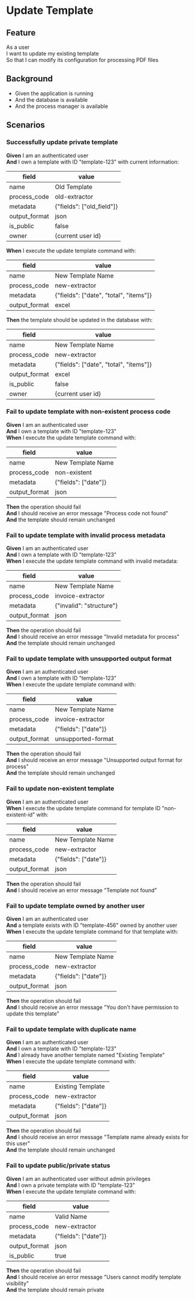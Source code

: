 # Update Template

## Feature

As a user  
I want to update my existing template  
So that I can modify its configuration for processing PDF files

## Background

- Given the application is running
- And the database is available
- And the process manager is available

## Scenarios

### Successfully update private template

**Given** I am an authenticated user  
**And** I own a template with ID "template-123" with current information:

| field         | value                     |
| ------------- | ------------------------- |
| name          | Old Template              |
| process_code  | old-extractor             |
| metadata      | {"fields": ["old_field"]} |
| output_format | json                      |
| is_public     | false                     |
| owner         | {current user id}         |

**When** I execute the update template command with:

| field         | value                                  |
| ------------- | -------------------------------------- |
| name          | New Template Name                      |
| process_code  | new-extractor                          |
| metadata      | {"fields": ["date", "total", "items"]} |
| output_format | excel                                  |

**Then** the template should be updated in the database with:

| field         | value                                  |
| ------------- | -------------------------------------- |
| name          | New Template Name                      |
| process_code  | new-extractor                          |
| metadata      | {"fields": ["date", "total", "items"]} |
| output_format | excel                                  |
| is_public     | false                                  |
| owner         | {current user id}                      |

### Fail to update template with non-existent process code

**Given** I am an authenticated user  
**And** I own a template with ID "template-123"  
**When** I execute the update template command with:

| field         | value                |
| ------------- | -------------------- |
| name          | New Template Name    |
| process_code  | non-existent         |
| metadata      | {"fields": ["date"]} |
| output_format | json                 |

**Then** the operation should fail  
**And** I should receive an error message "Process code not found"  
**And** the template should remain unchanged

### Fail to update template with invalid process metadata

**Given** I am an authenticated user  
**And** I own a template with ID "template-123"  
**When** I execute the update template command with invalid metadata:

| field         | value                    |
| ------------- | ------------------------ |
| name          | New Template Name        |
| process_code  | invoice-extractor        |
| metadata      | {"invalid": "structure"} |
| output_format | json                     |

**Then** the operation should fail  
**And** I should receive an error message "Invalid metadata for process"  
**And** the template should remain unchanged

### Fail to update template with unsupported output format

**Given** I am an authenticated user  
**And** I own a template with ID "template-123"  
**When** I execute the update template command with:

| field         | value                |
| ------------- | -------------------- |
| name          | New Template Name    |
| process_code  | invoice-extractor    |
| metadata      | {"fields": ["date"]} |
| output_format | unsupported-format   |

**Then** the operation should fail  
**And** I should receive an error message "Unsupported output format for process"  
**And** the template should remain unchanged

### Fail to update non-existent template

**Given** I am an authenticated user  
**When** I execute the update template command for template ID "non-existent-id" with:

| field         | value                |
| ------------- | -------------------- |
| name          | New Template Name    |
| process_code  | new-extractor        |
| metadata      | {"fields": ["date"]} |
| output_format | json                 |

**Then** the operation should fail  
**And** I should receive an error message "Template not found"

### Fail to update template owned by another user

**Given** I am an authenticated user  
**And** a template exists with ID "template-456" owned by another user  
**When** I execute the update template command for that template with:

| field         | value                |
| ------------- | -------------------- |
| name          | New Template Name    |
| process_code  | new-extractor        |
| metadata      | {"fields": ["date"]} |
| output_format | json                 |

**Then** the operation should fail  
**And** I should receive an error message "You don't have permission to update this template"

### Fail to update template with duplicate name

**Given** I am an authenticated user  
**And** I own a template with ID "template-123"  
**And** I already have another template named "Existing Template"  
**When** I execute the update template command with:

| field         | value                |
| ------------- | -------------------- |
| name          | Existing Template    |
| process_code  | new-extractor        |
| metadata      | {"fields": ["date"]} |
| output_format | json                 |

**Then** the operation should fail  
**And** I should receive an error message "Template name already exists for this user"  
**And** the template should remain unchanged

### Fail to update public/private status

**Given** I am an authenticated user without admin privileges  
**And** I own a private template with ID "template-123"  
**When** I execute the update template command with:

| field         | value                |
| ------------- | -------------------- |
| name          | Valid Name           |
| process_code  | new-extractor        |
| metadata      | {"fields": ["date"]} |
| output_format | json                 |
| is_public     | true                 |

**Then** the operation should fail  
**And** I should receive an error message "Users cannot modify template visibility"  
**And** the template should remain private
